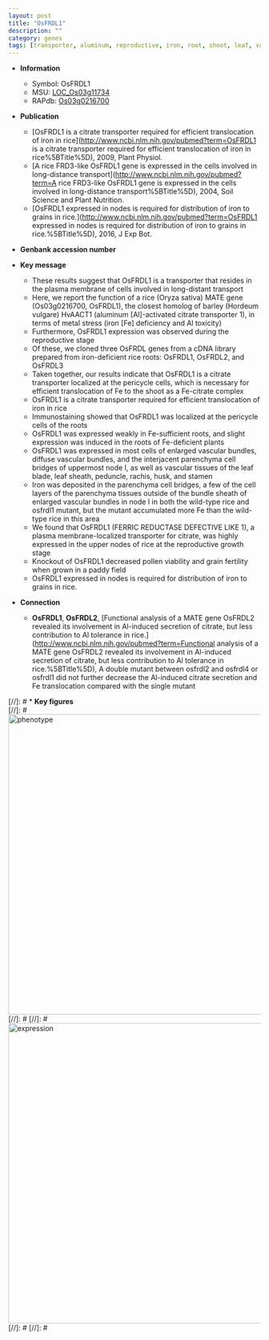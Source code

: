 ```yaml
---
layout: post
title: "OsFRDL1"
description: ""
category: genes
tags: [transporter, aluminum, reproductive, iron, root, shoot, leaf, vascular bundle, growth, pollen, grain, sheath, stamen, fertility, plasma membrane, node, reproductive growth]
---
```


* **Information**  
    + Symbol: OsFRDL1  
    + MSU: [LOC_Os03g11734](http://rice.plantbiology.msu.edu/cgi-bin/ORF_infopage.cgi?orf=LOC_Os03g11734)  
    + RAPdb: [Os03g0216700](http://rapdb.dna.affrc.go.jp/viewer/gbrowse_details/irgsp1?name=Os03g0216700)  

* **Publication**  
    + [OsFRDL1 is a citrate transporter required for efficient translocation of iron in rice](http://www.ncbi.nlm.nih.gov/pubmed?term=OsFRDL1 is a citrate transporter required for efficient translocation of iron in rice%5BTitle%5D), 2009, Plant Physiol.
    + [A rice FRD3-like OsFRDL1 gene is expressed in the cells involved in long-distance transport](http://www.ncbi.nlm.nih.gov/pubmed?term=A rice FRD3-like OsFRDL1 gene is expressed in the cells involved in long-distance transport%5BTitle%5D), 2004, Soil Science and Plant Nutrition.
    + [OsFRDL1 expressed in nodes is required for distribution of iron to grains in rice.](http://www.ncbi.nlm.nih.gov/pubmed?term=OsFRDL1 expressed in nodes is required for distribution of iron to grains in rice.%5BTitle%5D), 2016, J Exp Bot.

* **Genbank accession number**  

* **Key message**  
    + These results suggest that OsFRDL1 is a transporter that resides in the plasma membrane of cells involved in long-distant transport
    + Here, we report the function of a rice (Oryza sativa) MATE gene (Os03g0216700, OsFRDL1), the closest homolog of barley (Hordeum vulgare) HvAACT1 (aluminum [Al]-activated citrate transporter 1), in terms of metal stress (iron [Fe] deficiency and Al toxicity)
    + Furthermore, OsFRDL1 expression was observed during the reproductive stage
    + Of these, we cloned three OsFRDL genes from a cDNA library prepared from iron-deficient rice roots: OsFRDL1, OsFRDL2, and OsFRDL3
    + Taken together, our results indicate that OsFRDL1 is a citrate transporter localized at the pericycle cells, which is necessary for efficient translocation of Fe to the shoot as a Fe-citrate complex
    + OsFRDL1 is a citrate transporter required for efficient translocation of iron in rice
    + Immunostaining showed that OsFRDL1 was localized at the pericycle cells of the roots
    + OsFRDL1 was expressed weakly in Fe-sufficient roots, and slight expression was induced in the roots of Fe-deficient plants
    + OsFRDL1 was expressed in most cells of enlarged vascular bundles, diffuse vascular bundles, and the interjacent parenchyma cell bridges of uppermost node I, as well as vascular tissues of the leaf blade, leaf sheath, peduncle, rachis, husk, and stamen
    + Iron was deposited in the parenchyma cell bridges, a few of the cell layers of the parenchyma tissues outside of the bundle sheath of enlarged vascular bundles in node I in both the wild-type rice and osfrdl1 mutant, but the mutant accumulated more Fe than the wild-type rice in this area
    + We found that OsFRDL1 (FERRIC REDUCTASE DEFECTIVE LIKE 1), a plasma membrane-localized transporter for citrate, was highly expressed in the upper nodes of rice at the reproductive growth stage
    + Knockout of OsFRDL1 decreased pollen viability and grain fertility when grown in a paddy field
    + OsFRDL1 expressed in nodes is required for distribution of iron to grains in rice.

* **Connection**  
    + __OsFRDL1__, __OsFRDL2__, [Functional analysis of a MATE gene OsFRDL2 revealed its involvement in Al-induced secretion of citrate, but less contribution to Al tolerance in rice.](http://www.ncbi.nlm.nih.gov/pubmed?term=Functional analysis of a MATE gene OsFRDL2 revealed its involvement in Al-induced secretion of citrate, but less contribution to Al tolerance in rice.%5BTitle%5D), A double mutant between osfrdl2 and osfrdl4 or osfrdl1 did not further decrease the Al-induced citrate secretion and Fe translocation compared with the single mutant

[//]: # * **Key figures**  
[//]: # <img src="http://funRiceGenes.github.io/images/OsFRDL1.pheno.png" alt="phenotype"  style="width: 600px;"/>
[//]: # 
[//]: # <img src="http://funRiceGenes.github.io/images/OsFRDL1.exp.png" alt="expression"  style="width: 600px;"/>
[//]: # 
[//]: # 
